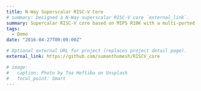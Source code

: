```yaml
---
title: N-Way Superscalar RISC-V Core
# summary: Designed a N-Way superscalar RISC-V core `external_link`.
summary: Supercalar RISC-V core based on MIPS R10K with a multi-ported I-cache with prefetching, branch prediction and non-blocking D-cache with victim cache. Implemented in SystemVerilog for a course project (EECS470)  
tags:
  - Demo
date: "2016-04-27T00:00:00Z"

# Optional external URL for project (replaces project detail page).
external_link: https://github.com/sumanthumesh/RISCV_core

# image:
#   caption: Photo by Toa Heftiba on Unsplash
#   focal_point: Smart
---
```

